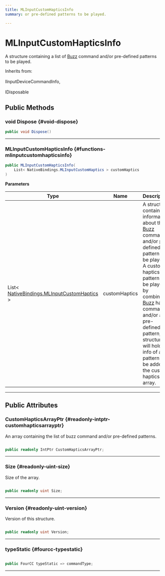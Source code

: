 ```yaml
---
title: MLInputCustomHapticsInfo
summary: or pre-defined patterns to be played. 

---
```


# MLInputCustomHapticsInfo




A structure containing a list of [Buzz](/unity-api/api/UnityEngine.XR.MagicLeap/InputSubsystem/Extensions/Haptics/UnityEngine.XR.MagicLeap.InputSubsystem.Extensions.Haptics.Buzz.md) command and/or pre-defined patterns to be played.   


Inherits from: <br></br>IInputDeviceCommandInfo,<br></br>IDisposable




## Public Methods

### void Dispose {#void-dispose}

```csharp
public void Dispose()
```






-----------

###  MLInputCustomHapticsInfo {#functions-mlinputcustomhapticsinfo}

```csharp
public MLInputCustomHapticsInfo(
    List< NativeBindings.MLInputCustomHaptics > customHaptics
)
```


**Parameters**

| Type | Name  | Description  | 
|--|--|--|
| List&lt; [NativeBindings.MLInputCustomHaptics](/unity-api/api/UnityEngine.XR.MagicLeap/InputSubsystem/Extensions/Haptics/NativeBindings/UnityEngine.XR.MagicLeap.InputSubsystem.Extensions.Haptics.NativeBindings.MLInputCustomHaptics.md) &gt; |customHaptics|A structure containing information about the [Buzz](/unity-api/api/UnityEngine.XR.MagicLeap/InputSubsystem/Extensions/Haptics/UnityEngine.XR.MagicLeap.InputSubsystem.Extensions.Haptics.Buzz.md) command and/or pre-defined pattern to be played. A custom haptics pattern can be played by combining [Buzz](/unity-api/api/UnityEngine.XR.MagicLeap/InputSubsystem/Extensions/Haptics/UnityEngine.XR.MagicLeap.InputSubsystem.Extensions.Haptics.Buzz.md) haptic command and/or a pre-defined pattern, this structure will hold info of a pattern to be added to the custom haptics array. |






-----------

## Public Attributes

### CustomHapticsArrayPtr {#readonly-intptr-customhapticsarrayptr}

An array containing the list of buzz command and/or pre-defined patterns. 

```csharp

public readonly IntPtr CustomHapticsArrayPtr;

```






-----------

### Size {#readonly-uint-size}

Size of the array. 

```csharp

public readonly uint Size;

```






-----------

### Version {#readonly-uint-version}

Version of this structure. 

```csharp

public readonly uint Version;

```






-----------

### typeStatic {#fourcc-typestatic}

```csharp

public FourCC typeStatic => commandType;

```






-----------

